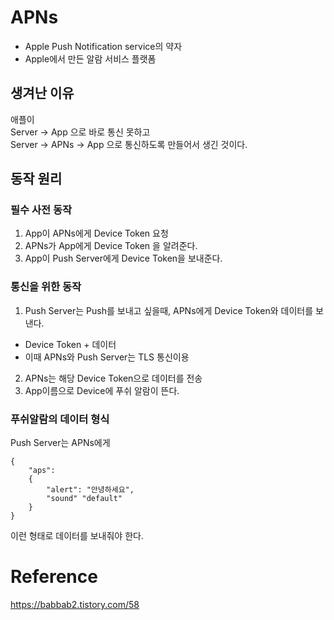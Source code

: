 # APNs
- Apple Push Notification service의 약자
- Apple에서 만든 알람 서비스 플랫폼

## 생겨난 이유

애플이   
Server -> App 으로 바로 통신 못하고  
Server -> APNs -> App 으로 통신하도록 만들어서 생긴 것이다.

## 동작 원리

### 필수 사전 동작
1. App이 APNs에게 Device Token 요청
2. APNs가 App에게 Device Token 을 알려준다.
3. App이 Push Server에게 Device Token을 보내준다.  

### 통신을 위한 동작
1. Push Server는 Push를 보내고 싶을때, APNs에게 Device Token와 데이터를 보낸다.  
- Device Token + 데이터
- 이때 APNs와 Push Server는 TLS 통신이용
2. APNs는 해당 Device Token으로 데이터를 전송
3. App이름으로 Device에 푸쉬 알람이 뜬다.  

### 푸쉬알람의 데이터 형식
Push Server는 APNs에게
~~~
{
    "aps":
    {
        "alert": "안녕하세요",
        "sound" "default"
    }
}
~~~
이런 형태로 데이터를 보내줘야 한다.  

# Reference
https://babbab2.tistory.com/58  

